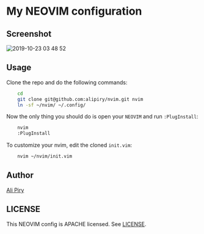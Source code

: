 # My NEOVIM configuration

## Screenshot

![2019-10-23 03 48 52](https://user-images.githubusercontent.com/25138854/67345530-38bef580-f548-11e9-82b4-7f1e5d6e3584.jpg)

## Usage

Clone the repo and do the following commands:
```bash
	cd
	git clone git@github.com:alipiry/nvim.git nvim
	ln -sf ~/nvim/ ~/.config/
```

Now the only thing you should do is open your `NEOVIM` and run `:PlugInstall`:
```bash
	nvim
	:PlugInstall
```

To customize your nvim, edit the cloned `init.vim`:
```bash
	nvim ~/nvim/init.vim
```

## Author

[Ali Piry](https://github.com/alipiry)

## LICENSE

This NEOVIM config is APACHE licensed. See [LICENSE](LICENSE).
